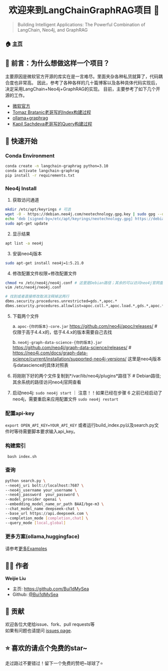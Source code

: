 <h1 align="center">欢迎来到LangChainGraphRAG项目 👋</h1>

> Building Intelligent Applications: The Powerful Combination of LangChain, Neo4j, and GraphRAG

### 🏠 [主页](https://github.com/Bui1dMySea/LangChainGraphRAG)

## 📌 前言：为什么想做这样一个项目？
主要原因是微软官方开源的库实在是一言难尽。里面夹杂各种私货就算了，代码耦合度也非常高。
因此，参考了各种各样的几十篇博客以及各种具体代码实现后，决定采用LangChain+Neo4j+GraphRAG的实现。
目前，主要参考了如下几个开源的工作。

- [微软官方](https://github.com/microsoft/graphrag)
- [Tomaz Bratanic老哥写的Index构建过程](https://github.com/tomasonjo/blogs/blob/master/llm/ms_graphrag.ipynb)
- [ollama+graphrag](https://github.com/TheAiSingularity/graphrag-local-ollama)
- [Kapil Sachdeva老哥写的Query构建过程](https://github.com/ksachdeva/langchain-graphrag/tree/main)

## 🚀 快速开始

### Conda Environment

```sh
conda create -n langchain-graphrag python=3.10
conda activate langchain-graphrag
pip install -r requirements.txt
```

### Neo4j Install

1. 获取访问通道

```Bash
mkdir /etc/apt/keyrings # 可选
wget -O - https://debian.neo4j.com/neotechnology.gpg.key | sudo gpg --dearmor -o /etc/apt/keyrings/neotechnology.gpg
echo 'deb [signed-by=/etc/apt/keyrings/neotechnology.gpg] https://debian.neo4j.com stable latest' | sudo tee -a /etc/apt/sources.list.d/neo4j.list
sudo apt-get update
```

2. 显示结果

```Bash
apt list -a neo4j
```

3. 安装neo4j版本

```Bash
sudo apt-get install neo4j=1:5.21.0
```

4. 修改配置文件权限+修改配置文件

```Bash
chmod +x /etc/neo4j/neo4j.conf # 这里是Debian路径；其余的可以访问neo4j官网查看默认路径
vim /etc/neo4j/neo4j.conf

# 找到或者直接修改取消注释掉这两行
dbms.security.procedures.unrestricted=gds.*,apoc.*
dbms.security.procedures.allowlist=apoc.coll.*,apoc.load.*,gds.*,apoc.*
```

5. 下载两个文件

   a.  `apoc-{你的版本}-core.jar` https://github.com/neo4j/apoc/releases/ # 仅限于高于4.4.x的，低于4.4.x的版本需要自己去找 

   b.  `neo4j-graph-data-science-{你的版本}.jar` https://github.com/neo4j/graph-data-science/releases/ # https://neo4j.com/docs/graph-data-science/current/installation/supported-neo4j-versions/ 这里是neo4j版本与datascience的具体对照表

6. 将刚刚下好的两个文件复制到*/var/lib/neo4j/plugins*路径下 # Debian路径;其余系统的路径访问neo4j官网查看

7. 启动neo4j: `sudo neo4j start` ｜ 注意！！如果已经在步骤 6 之前已经启动了neo4j，需要重启来应用配置文件 `sudo neo4j restart`

### 配置api-key

`export OPEN_API_KEY=YOUR_API_KEY` 或者运行build_index.py以及search.py文件时等待需要脚本要求输入api_key。

### 构建索引

` bash index.sh`

### 查询

```bash
python search.py \
--neo4j_uri bolt://localhost:7687 \
--neo4j_username your_username \
--neo4j_password  your_password \
--model_provider openai \
--embedding_model_name_or_path BAAI/bge-m3 \
--chat_model_name deepseek-chat \
--base_url https://api.deepseek.com \
--completion_mode [completion,chat] \
--query_mode [local,global]
```

### 更多方案(ollama,huggingface)
请参考[更多Examples](./example/)

## 👦🏻 作者

 **Weijie Liu**

* 主页: https://github.com/Bui1dMySea
* Github: [@Bui1dMySea](https://github.com/Bui1dMySea)

## 🤝 贡献

欢迎各位大佬给issue、fork、pull requests等<br />如果有问题也请提问 [issues page](https://github.com/Bui1dMySea/LangChainGraphRAG/issues). 

## ⭐️ 喜欢的请点个免费的star~


走过路过不要错过！留下一个免费的赞吧~球球了⭐️
